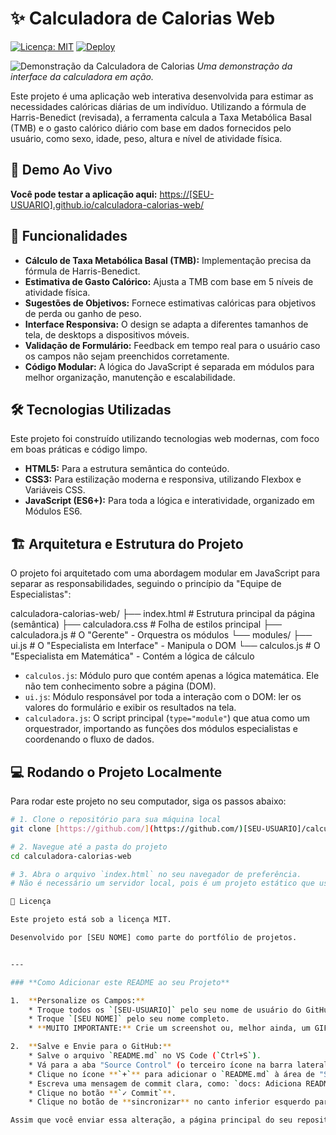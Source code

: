 # ✨ Calculadora de Calorias Web

[![Licença: MIT](https://img.shields.io/badge/Licença-MIT-blue.svg)](https://opensource.org/licenses/MIT)
[![Deploy](https://img.shields.io/badge/Deploy-GitHub%20Pages-blueviolet)](https://[SEU-USUARIO].github.io/calculadora-calorias-web/)

![Demonstração da Calculadora de Calorias](https://[LINK_PARA_SUA_IMAGEM_OU_GIF_AQUI])
*Uma demonstração da interface da calculadora em ação.*

Este projeto é uma aplicação web interativa desenvolvida para estimar as necessidades calóricas diárias de um indivíduo. Utilizando a fórmula de Harris-Benedict (revisada), a ferramenta calcula a Taxa Metabólica Basal (TMB) e o gasto calórico diário com base em dados fornecidos pelo usuário, como sexo, idade, peso, altura e nível de atividade física.

## 🔗 Demo Ao Vivo

**Você pode testar a aplicação aqui:** [https://[SEU-USUARIO].github.io/calculadora-calorias-web/](https://[SEU-USUARIO].github.io/calculadora-calorias-web/)

## 🚀 Funcionalidades

-   **Cálculo de Taxa Metabólica Basal (TMB):** Implementação precisa da fórmula de Harris-Benedict.
-   **Estimativa de Gasto Calórico:** Ajusta a TMB com base em 5 níveis de atividade física.
-   **Sugestões de Objetivos:** Fornece estimativas calóricas para objetivos de perda ou ganho de peso.
-   **Interface Responsiva:** O design se adapta a diferentes tamanhos de tela, de desktops a dispositivos móveis.
-   **Validação de Formulário:** Feedback em tempo real para o usuário caso os campos não sejam preenchidos corretamente.
-   **Código Modular:** A lógica do JavaScript é separada em módulos para melhor organização, manutenção e escalabilidade.

## 🛠️ Tecnologias Utilizadas

Este projeto foi construído utilizando tecnologias web modernas, com foco em boas práticas e código limpo.

-   **HTML5:** Para a estrutura semântica do conteúdo.
-   **CSS3:** Para estilização moderna e responsiva, utilizando Flexbox e Variáveis CSS.
-   **JavaScript (ES6+):** Para toda a lógica e interatividade, organizado em Módulos ES6.

## 🏗️ Arquitetura e Estrutura do Projeto

O projeto foi arquitetado com uma abordagem modular em JavaScript para separar as responsabilidades, seguindo o princípio da "Equipe de Especialistas":

calculadora-calorias-web/
├── index.html              # Estrutura principal da página (semântica)
├── calculadora.css         # Folha de estilos principal
├── calculadora.js          # O "Gerente" - Orquestra os módulos
└── modules/
├── ui.js               # O "Especialista em Interface" - Manipula o DOM
└── calculos.js         # O "Especialista em Matemática" - Contém a lógica de cálculo


-   `calculos.js`: Módulo puro que contém apenas a lógica matemática. Ele não tem conhecimento sobre a página (DOM).
-   `ui.js`: Módulo responsável por toda a interação com o DOM: ler os valores do formulário e exibir os resultados na tela.
-   `calculadora.js`: O script principal (`type="module"`) que atua como um orquestrador, importando as funções dos módulos especialistas e coordenando o fluxo de dados.

## 💻 Rodando o Projeto Localmente

Para rodar este projeto no seu computador, siga os passos abaixo:

```bash
# 1. Clone o repositório para sua máquina local
git clone [https://github.com/](https://github.com/)[SEU-USUARIO]/calculadora-calorias-web.git

# 2. Navegue até a pasta do projeto
cd calculadora-calorias-web

# 3. Abra o arquivo `index.html` no seu navegador de preferência.
# Não é necessário um servidor local, pois é um projeto estático que usa módulos ES6.

📄 Licença

Este projeto está sob a licença MIT.

Desenvolvido por [SEU NOME] como parte do portfólio de projetos.


---

### **Como Adicionar este README ao seu Projeto**

1.  **Personalize os Campos:**
    * Troque todos os `[SEU-USUARIO]` pelo seu nome de usuário do GitHub.
    * Troque `[SEU NOME]` pelo seu nome completo.
    * **MUITO IMPORTANTE:** Crie um screenshot ou, melhor ainda, um GIF animado da sua calculadora funcionando. Suba essa imagem para um site como o [Imgur](https://imgur.com/upload), copie o link direto da imagem e cole no lugar de `[LINK_PARA_SUA_IMAGEM_OU_GIF_AQUI]`. Um README com uma imagem é muito mais atrativo e profissional.

2.  **Salve e Envie para o GitHub:**
    * Salve o arquivo `README.md` no VS Code (`Ctrl+S`).
    * Vá para a aba "Source Control" (o terceiro ícone na barra lateral).
    * Clique no ícone **`+`** para adicionar o `README.md` à área de "Staged Changes".
    * Escreva uma mensagem de commit clara, como: `docs: Adiciona README detalhado do projeto`.
    * Clique no botão **`✓ Commit`**.
    * Clique no botão de **sincronizar** no canto inferior esquerdo para enviar a alteração (`push`) para o seu GitHub.

Assim que você enviar essa alteração, a página principal do seu repositório no GitHub será transformada, mostrando este README bem formatado como a "capa" do seu projeto.
